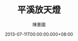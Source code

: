 ---
issue: 27
title: 平溪放天燈
author: 陳憲國
date: 2013-07-11T00:00:00.000+08:00
topic: 文史
difficulty: 1
wikidata: Q98095363
wikidata_link: https://www.wikidata.org/wiki/Q98095363
---